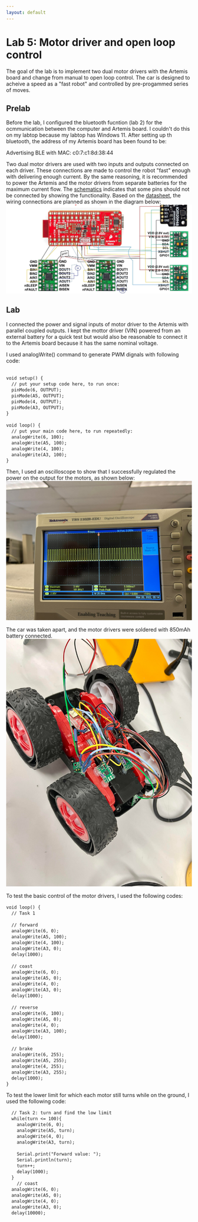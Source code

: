 ```yaml
---
layout: default
---
```


# Lab 5: Motor driver and open loop control

The goal of the lab is to implement two dual motor drivers with the Artemis board and change from manual to open loop control. The car is designed to acheive a speed as a "fast robot" and controlled by pre-progammed series of moves. 

## Prelab
Before the lab, I configured the bluetooth fucntion (lab 2) for the ocmmunication between the computer and Artemis board. I couldn't do this on my labtop because my labtop has Windows 11. After setting up th bluetooth, the address of my Artemis board has been found to be:

Advertising BLE with MAC: c0:7:c1:8d:38:44

Two dual motor drivers are used with two inputs and outputs connected on each driver. These connections are made to control the robot "fast" enough with delivering enough current. 
By the same reasoning, it is recommended to power the Artemis and the motor drivers from separate batteries for the maximum current flow. 
The [schematics](https://cdn.sparkfun.com/assets/5/5/1/6/3/RedBoard-Artemis-Nano.pdf) indicates that some pins should not be connected by showing the functionality.
Based on the [datasheet](https://www.ti.com/lit/ds/symlink/drv8833.pdf?HQS=dis-dk-null-digikeymode-dsf-pf-null-wwe&ts=1646971142340&ref_url=https%253A%252F%252Fcei-lab.github.io%252F), the wiring connections are planned as shown in the diagram below:
![sch](./img5/sch.jpg)

## Lab

I connected the power and signal inputs of motor driver to the Artemis with parallel coupled outputs. I kept the mottor driver (VIN) powered from an external battery for a quick test but would also be reasonable to connect it to the Artemis board because it has the same nominal voltage. 

I used analogWrite() command to generate PWM dignals with following code:
```

void setup() {
  // put your setup code here, to run once:
  pinMode(6, OUTPUT);
  pinMode(A5, OUTPUT);
  pinMode(4, OUTPUT);
  pinMode(A3, OUTPUT);
}

void loop() {
  // put your main code here, to run repeatedly:
  analogWrite(6, 100);
  analogWrite(A5, 100);
  analogWrite(4, 100);
  analogWrite(A3, 100);
}
```
Then, I used an oscilloscope to show that I successfully regulated the power on the output for the motors, as shown below:
![osc](./img5/osc.jpg)

The car was taken apart, and the motor drivers were soldered with 850mAh battery connected. 
![general](./img5/general.jpg)

To test the basic control of the motor drivers, I used the following codes:

```
void loop() {
  // Task 1

  // forward
  analogWrite(6, 0);
  analogWrite(A5, 100);
  analogWrite(4, 100);
  analogWrite(A3, 0);
  delay(1000);
  
  // coast
  analogWrite(6, 0);
  analogWrite(A5, 0);
  analogWrite(4, 0);
  analogWrite(A3, 0);
  delay(1000);
  
  // reverse
  analogWrite(6, 100);
  analogWrite(A5, 0);
  analogWrite(4, 0);
  analogWrite(A3, 100);
  delay(1000);
  
  // brake
  analogWrite(6, 255);
  analogWrite(A5, 255);
  analogWrite(4, 255);
  analogWrite(A3, 255);
  delay(1000);
}
```
To test the lower limit for which each motor still turns while on the ground, I used the following code:

```
  // Task 2: turn and find the low limit
  while(turn <= 100){
    analogWrite(6, 0);
    analogWrite(A5, turn);
    analogWrite(4, 0);
    analogWrite(A3, turn);

    Serial.print("Forward value: ");
    Serial.println(turn);
    turn++;
    delay(1000);
  }
    // coast
  analogWrite(6, 0);
  analogWrite(A5, 0);
  analogWrite(4, 0);
  analogWrite(A3, 0);
  delay(10000);
```


